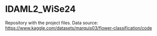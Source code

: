 # IDAML2_WiSe24
Repository with the project files.
Data source: https://www.kaggle.com/datasets/marquis03/flower-classification/code
